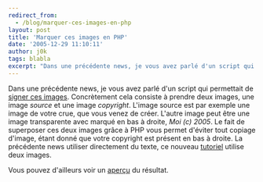 ```yaml
---
redirect_from:
  - /blog/marquer-ces-images-en-php
layout: post
title: 'Marquer ces images en PHP'
date: '2005-12-29 11:10:11'
author: j0k
tags: blabla
excerpt: "Dans une précédente news, je vous avez parlé d'un script qui permettait de [signer ces images](http://www.j0k3r.net/news-signee-ces-images-grace-a-php-202.html).     \nConcrètement cela consiste à prendre deux images, une image *source* et une image *copyright*. L'image source est par exemple une image de votre crue, que vous venez de créer. L'autre image      …"
---
```


Dans une précédente news, je vous avez parlé d'un script qui permettait de [signer ces images](http://www.j0k3r.net/news-signee-ces-images-grace-a-php-202.html).
Concrètement cela consiste à prendre deux images, une image *source* et une image *copyright*. L'image source est par exemple une image de votre crue, que vous venez de créer. L'autre image peut être une image transparente avec marqué en bas à droite, *Moi (c) 2005*. Le fait de superposer ces deux images grâce à PHP vous permet d'éviter tout copiage d'image, étant donné que votre copyright est présent en bas à droite.   La précédente news utiliser directement du texte, ce nouveau [tutoriel](http://www.devshed.com/c/a/PHP/Dynamic-Watermarking-with-PHP/) utilise deux images.

Vous pouvez d'ailleurs voir un [aperçu](http://portfolio.boynamedbri.com/php/watermark/watermark_test.php) du résultat.
